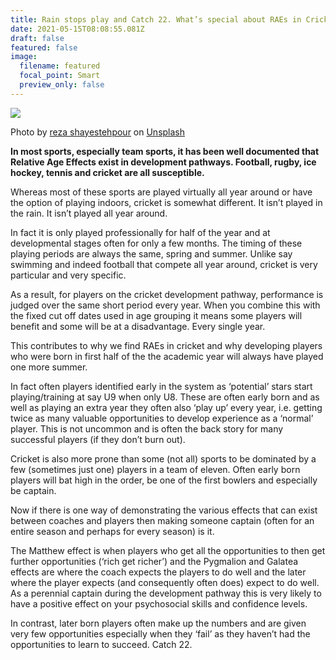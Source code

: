 ```yaml
---
title: Rain stops play and Catch 22. What’s special about RAEs in Cricket?
date: 2021-05-15T08:08:55.081Z
draft: false
featured: false
image:
  filename: featured
  focal_point: Smart
  preview_only: false
---
```

![](rain.jpg)

Photo by [reza shayestehpour](https://unsplash.com/@r_shayesrehpour?utm_source=unsplash&utm_medium=referral&utm_content=creditCopyText) on [Unsplash](https://unsplash.com/s/photos/rain?utm_source=unsplash&utm_medium=referral&utm_content=creditCopyText)

**In most sports, especially team sports, it has been well documented that Relative Age Effects exist in development pathways. Football, rugby, ice hockey, tennis and cricket are all susceptible.**

Whereas most of these sports are played virtually all year around or have the option of playing indoors, cricket is somewhat different. It isn’t played in the rain. It isn’t played all year around.

In fact it is only played professionally for half of the year and at developmental stages often for only a few months. The timing of these playing periods are always the same, spring and summer. Unlike say swimming and indeed football that compete all year around, cricket is very particular and very specific.

As a result, for players on the cricket development pathway, performance is judged over the same short period every year. When you combine this with the fixed cut off dates used in age grouping it means some players will benefit and some will be at a disadvantage. Every single year.

This contributes to why we find RAEs in cricket and why developing players who were born  in first half of the the academic year will always have played one more summer.

In fact often players identified early in the system as ‘potential’ stars start playing/training at say U9 when only U8. These are often early born and as well as playing an extra year they often also ‘play up’ every year, i.e. getting twice as many valuable opportunities to develop experience as a ‘normal’ player. This is not uncommon and is often the back story for many successful players (if they don’t burn out).

Cricket is also more prone than some (not all) sports to be dominated by a few (sometimes just one) players in a team of eleven. Often early born players will bat high in the order, be one of the first bowlers and especially be captain. 

Now if there is one way of demonstrating the various effects that can exist between coaches and players then making someone captain (often for an entire season and perhaps for every season) is it.

The Matthew effect is when players who get all the opportunities to then get further opportunities (‘rich get richer’) and the Pygmalion and Galatea effects are where the coach expects the players to do well and the later where the player expects (and consequently often does) expect to do well. As a perennial captain during the development pathway this is very likely to have a positive effect on your psychosocial skills and confidence levels.

In contrast, later born players often make up the numbers and are given very few opportunities especially when they ‘fail’ as they haven’t had the opportunities to learn to succeed. Catch 22.